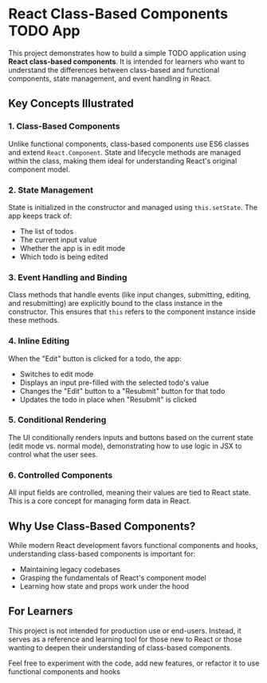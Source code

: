 # React Class-Based Components TODO App

This project demonstrates how to build a simple TODO application using **React class-based components**. It is intended for learners who want to understand the differences between class-based and functional components, state management, and event handling in React.

## Key Concepts Illustrated

### 1. Class-Based Components

Unlike functional components, class-based components use ES6 classes and extend `React.Component`. State and lifecycle methods are managed within the class, making them ideal for understanding React's original component model.

### 2. State Management

State is initialized in the constructor and managed using `this.setState`. The app keeps track of:
- The list of todos
- The current input value
- Whether the app is in edit mode
- Which todo is being edited

### 3. Event Handling and Binding

Class methods that handle events (like input changes, submitting, editing, and resubmitting) are explicitly bound to the class instance in the constructor. This ensures that `this` refers to the component instance inside these methods.

### 4. Inline Editing

When the "Edit" button is clicked for a todo, the app:
- Switches to edit mode
- Displays an input pre-filled with the selected todo's value
- Changes the "Edit" button to a "Resubmit" button for that todo
- Updates the todo in place when "Resubmit" is clicked

### 5. Conditional Rendering

The UI conditionally renders inputs and buttons based on the current state (edit mode vs. normal mode), demonstrating how to use logic in JSX to control what the user sees.

### 6. Controlled Components

All input fields are controlled, meaning their values are tied to React state. This is a core concept for managing form data in React.

## Why Use Class-Based Components?

While modern React development favors functional components and hooks, understanding class-based components is important for:
- Maintaining legacy codebases
- Grasping the fundamentals of React's component model
- Learning how state and props work under the hood

## For Learners

This project is not intended for production use or end-users. Instead, it serves as a reference and learning tool for those new to React or those wanting to deepen their understanding of class-based components.

Feel free to experiment with the code, add new features, or refactor it to use functional components and hooks